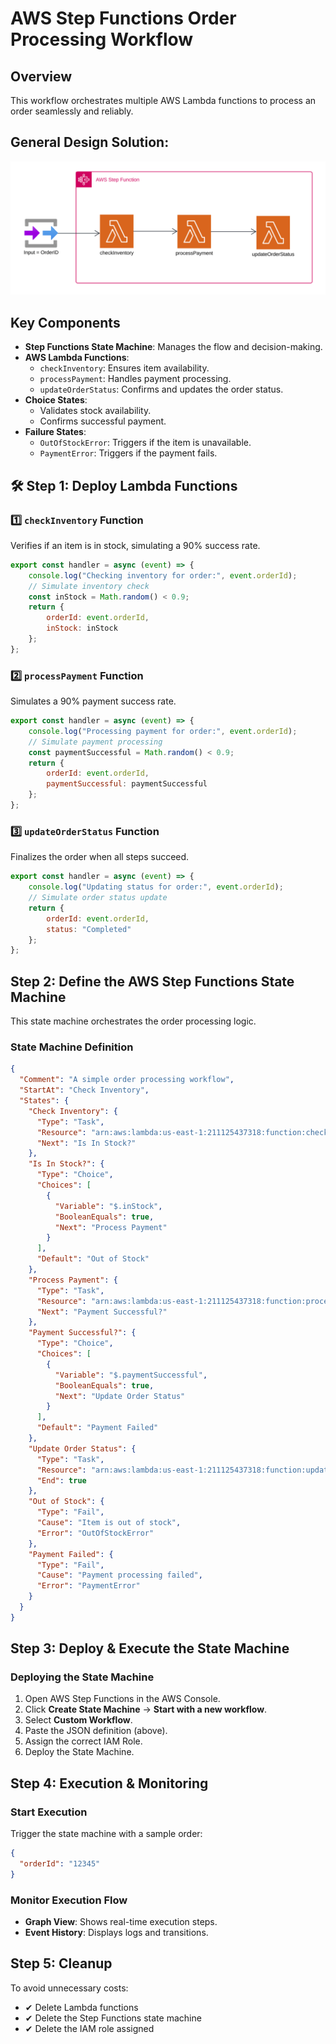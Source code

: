 # AWS Step Functions Order Processing Workflow

## Overview
This workflow orchestrates multiple AWS Lambda functions to process an order seamlessly and reliably.


## General Design Solution: 

![Diagram of the project](./02_amazon_step_functions.png)


## Key Components
- **Step Functions State Machine**: Manages the flow and decision-making.
- **AWS Lambda Functions**:
  - `checkInventory`: Ensures item availability.
  - `processPayment`: Handles payment processing.
  - `updateOrderStatus`: Confirms and updates the order status.
- **Choice States**:
  - Validates stock availability.
  - Confirms successful payment.
- **Failure States**:
  - `OutOfStockError`: Triggers if the item is unavailable.
  - `PaymentError`: Triggers if the payment fails.

## 🛠 Step 1: Deploy Lambda Functions
### 1️⃣ `checkInventory` Function
Verifies if an item is in stock, simulating a 90% success rate.

```javascript
export const handler = async (event) => {
    console.log("Checking inventory for order:", event.orderId);
    // Simulate inventory check
    const inStock = Math.random() < 0.9;
    return {
        orderId: event.orderId,
        inStock: inStock
    };
};
```

### 2️⃣ `processPayment` Function
Simulates a 90% payment success rate.

```javascript
export const handler = async (event) => {
    console.log("Processing payment for order:", event.orderId);
    // Simulate payment processing
    const paymentSuccessful = Math.random() < 0.9;
    return {
        orderId: event.orderId,
        paymentSuccessful: paymentSuccessful
    };
};
```

### 3️⃣ `updateOrderStatus` Function
Finalizes the order when all steps succeed.

```javascript
export const handler = async (event) => {
    console.log("Updating status for order:", event.orderId);
    // Simulate order status update
    return {
        orderId: event.orderId,
        status: "Completed"
    };
};
```

## Step 2: Define the AWS Step Functions State Machine
This state machine orchestrates the order processing logic.

### State Machine Definition
```json
{
  "Comment": "A simple order processing workflow",
  "StartAt": "Check Inventory",
  "States": {
    "Check Inventory": {
      "Type": "Task",
      "Resource": "arn:aws:lambda:us-east-1:211125437318:function:checkInventory",
      "Next": "Is In Stock?"
    },
    "Is In Stock?": {
      "Type": "Choice",
      "Choices": [
        {
          "Variable": "$.inStock",
          "BooleanEquals": true,
          "Next": "Process Payment"
        }
      ],
      "Default": "Out of Stock"
    },
    "Process Payment": {
      "Type": "Task",
      "Resource": "arn:aws:lambda:us-east-1:211125437318:function:processPayment",
      "Next": "Payment Successful?"
    },
    "Payment Successful?": {
      "Type": "Choice",
      "Choices": [
        {
          "Variable": "$.paymentSuccessful",
          "BooleanEquals": true,
          "Next": "Update Order Status"
        }
      ],
      "Default": "Payment Failed"
    },
    "Update Order Status": {
      "Type": "Task",
      "Resource": "arn:aws:lambda:us-east-1:211125437318:function:updateOrderStatus",
      "End": true
    },
    "Out of Stock": {
      "Type": "Fail",
      "Cause": "Item is out of stock",
      "Error": "OutOfStockError"
    },
    "Payment Failed": {
      "Type": "Fail",
      "Cause": "Payment processing failed",
      "Error": "PaymentError"
    }
  }
}
```

## Step 3: Deploy & Execute the State Machine
### Deploying the State Machine
1. Open AWS Step Functions in the AWS Console.
2. Click **Create State Machine** → **Start with a new workflow**.
3. Select **Custom Workflow**.
4. Paste the JSON definition (above).
5. Assign the correct IAM Role.
6. Deploy the State Machine.

## Step 4: Execution & Monitoring
### Start Execution
Trigger the state machine with a sample order:

```json
{
  "orderId": "12345"
}
```

### Monitor Execution Flow
- **Graph View**: Shows real-time execution steps.
- **Event History**: Displays logs and transitions.

## Step 5: Cleanup
To avoid unnecessary costs:
- ✔ Delete Lambda functions
- ✔ Delete the Step Functions state machine
- ✔ Delete the IAM role assigned

